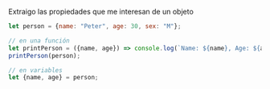 Extraigo las propiedades que me interesan de un objeto

```js
let person = {name: "Peter", age: 30, sex: "M"};

// en una función
let printPerson = ({name, age}) => console.log(`Name: ${name}, Age: ${age}`);
printPerson(person);

// en variables
let {name, age} = person;
```